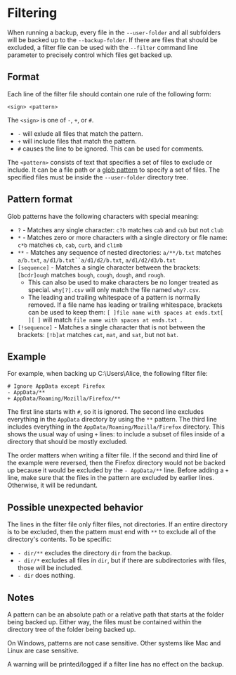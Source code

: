 # Filtering

When running a backup, every file in the `--user-folder` and all subfolders will be backed up to the `--backup-folder`.
If there are files that should be excluded, a filter file can be used with the `--filter` command line parameter to precisely control which files get backed up.

## Format

Each line of the filter file should contain one rule of the following form:

```
<sign> <pattern>
```

The `<sign>` is one of `-`, `+`, or `#`.

- `-` will exlude all files that match the pattern.
- `+` will include files that match the pattern.
- `#` causes the line to be ignored.
This can be used for comments.

The `<pattern>` consists of text that specifies a set of files to exclude or include.
It can be a file path or a [glob pattern](https://docs.python.org/3/library/pathlib.html#pathlib-pattern-language) to specify a set of files.
The specified files must be inside the `--user-folder` directory tree.

## Pattern format

Glob patterns have the following characters with special meaning:
- `?` - Matches any single character: `c?b` matches `cab` and `cub` but not `club`
- `*` - Matches zero or more characters with a single directory or file name: `c*b` matches `cb`, `cab`, `curb`, and `climb`
- `**` - Matches any sequence of nested directories: `a/**/b.txt` matches `a/b.txt`, `a/d1/b.txt``a/d1/d2/b.txt`, `a/d1/d2/d3/b.txt`
- `[sequence]` - Matches a single character between the brackets: `[bcdr]ough` matches `bough`, `cough`, `dough`, and `rough`.
  - This can also be used to make characters be no longer treated as special. `why[?].csv` will only match the file named `why?.csv`.
  - The leading and trailing whitespace of a pattern is normally removed.
If a file name has leading or trailing whitespace, brackets can be used to keep them: `[ ]file name with spaces at ends.txt[ ][ ]` will match ` file name with spaces at ends.txt  `.
- `[!sequence]` - Matches a single character that is not between the brackets: `[!b]at` matches `cat`, `mat`, and `sat`, but not `bat`.

## Example

For example, when backing up C:\\Users\\Alice, the following filter file:

```
# Ignore AppData except Firefox
- AppData/**
+ AppData/Roaming/Mozilla/Firefox/**
```

The first line starts with `#`, so it is ignored.
The second line excludes everything in the `AppData` directory by using the `**` pattern.
The third line includes everything in the `AppData/Roaming/Mozilla/Firefox` directory.
This shows the usual way of using `+` lines: to include a subset of files inside of a directory that should be mostly excluded.

The order matters when writing a filter file.
If the second and third line of the example were reversed, then the Firefox directory would not be backed up because it would be excluded by the `- AppData/**` line.
Before adding a `+` line, make sure that the files in the pattern are excluded by earlier lines.
Otherwise, it will be redundant.

## Possible unexpected behavior

The lines in the filter file only filter files, not directories.
If an entire directory is to be excluded, then the pattern must end with `**` to exclude all of the directory's contents.
To be specific:
- `- dir/**` excludes the directory `dir` from the backup.
- `- dir/*` excludes all files in `dir`, but if there are subdirectories with files, those will be included.
- `- dir` does nothing.

## Notes

A pattern can be an absolute path or a relative path that starts at the folder being backed up.
Either way, the files must be contained within the directory tree of the folder being backed up.

On Windows, patterns are not case sensitive. Other systems like Mac and Linux are case sensitive.

A warning will be printed/logged if a filter line has no effect on the backup.
